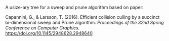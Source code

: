A usize-ary tree for a sweep and prune algorithm based on paper:

Capannini, G., & Larsson, T. (2016). Efficient collision culling by a succinct bi-dimensional sweep and Prune algorithm. *Proceedings of the 32nd Spring Conference on Computer Graphics.* https://doi.org/10.1145/2948628.2948640